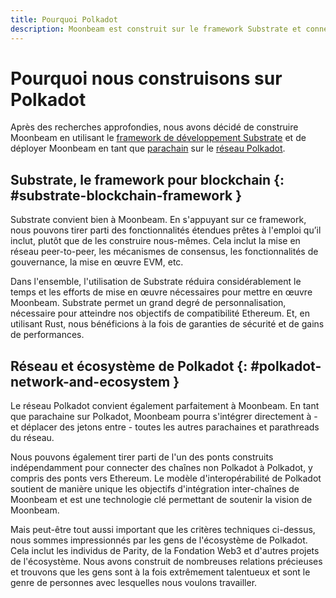 ```yaml
---
title: Pourquoi Polkadot
description: Moonbeam est construit sur le framework Substrate et connecté au réseau Polkadot, ajoutant vitesse et sécurité à la plate-forme.
---
```

# Pourquoi nous construisons sur Polkadot

Après des recherches approfondies, nous avons décidé de construire Moonbeam en utilisant le [framework de développement Substrate](/resources/glossary/#substrate) et de déployer Moonbeam en tant que [parachain](/resources/glossary/#parachains) sur le [réseau Polkadot](/resources/glossary/#polkadot). 

## Substrate, le framework pour blockchain {: #substrate-blockchain-framework } 

Substrate convient bien à Moonbeam. En s'appuyant sur ce framework, nous pouvons tirer parti des fonctionnalités étendues prêtes à l'emploi qu’il inclut, plutôt que de les construire nous-mêmes. Cela inclut la mise en réseau peer-to-peer, les mécanismes de consensus, les fonctionnalités de gouvernance, la mise en œuvre EVM, etc.

Dans l'ensemble, l'utilisation de Substrate réduira considérablement le temps et les efforts de mise en œuvre nécessaires pour mettre en œuvre Moonbeam. Substrate permet un grand degré de personnalisation, nécessaire pour atteindre nos objectifs de compatibilité Ethereum. Et, en utilisant Rust, nous bénéficions à la fois de garanties de sécurité et de gains de performances.

## Réseau et écosystème de Polkadot {: #polkadot-network-and-ecosystem } 

Le réseau Polkadot convient également parfaitement à Moonbeam. En tant que parachaine sur Polkadot, Moonbeam pourra s'intégrer directement à - et déplacer des jetons entre - toutes les autres parachaines et parathreads du réseau.

Nous pouvons également tirer parti de l'un des ponts construits indépendamment pour connecter des chaînes non Polkadot à Polkadot, y compris des ponts vers Ethereum. Le modèle d'interopérabilité de Polkadot soutient de manière unique les objectifs d'intégration inter-chaînes de Moonbeam et est une technologie clé permettant de soutenir la vision de Moonbeam.

Mais peut-être tout aussi important que les critères techniques ci-dessus, nous sommes impressionnés par les gens de l'écosystème de Polkadot. Cela inclut les individus de Parity, de la Fondation Web3 et d'autres projets de l'écosystème. Nous avons construit de nombreuses relations précieuses et trouvons que les gens sont à la fois extrêmement talentueux et sont le genre de personnes avec lesquelles nous voulons travailler.
